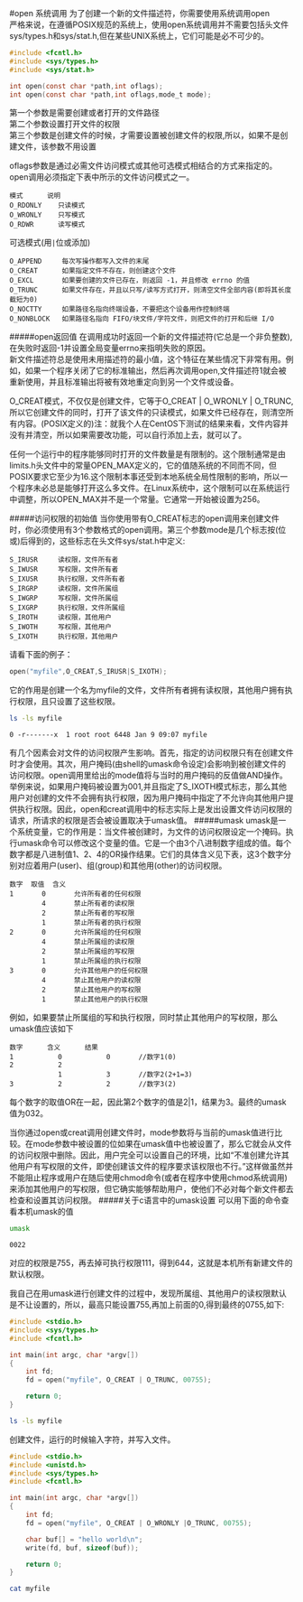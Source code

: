 #open 系统调用
为了创建一个新的文件描述符，你需要使用系统调用open       
严格来说，在遵循POSIX规范的系统上，使用open系统调用并不需要包括头文件sys/types.h和sys/stat.h,但在某些UNIX系统上，它们可能是必不可少的。   
```c
#include <fcntl.h>
#include <sys/types.h>
#include <sys/stat.h>

int open(const char *path,int oflags);
int open(const char *path,int oflags,mode_t mode);
```
第一个参数是需要创建或者打开的文件路径                 
第二个参数设置打开文件的权限            
第三个参数是创建文件的时候，才需要设置被创建文件的权限,所以，如果不是创建文件，该参数不用设置                     

oflags参数是通过必需文件访问模式或其他可选模式相结合的方式来指定的。open调用必须指定下表中所示的文件访问模式之一。
```text
模式		说明
O_RDONLY 	只读模式
O_WRONLY 	只写模式
O_RDWR 		读写模式
```
可选模式(用`|`位或添加)
```text
O_APPEND     每次写操作都写入文件的末尾
O_CREAT      如果指定文件不存在，则创建这个文件
O_EXCL       如果要创建的文件已存在，则返回 -1，并且修改 errno 的值
O_TRUNC      如果文件存在，并且以只写/读写方式打开，则清空文件全部内容(即将其长度截短为0)
O_NOCTTY     如果路径名指向终端设备，不要把这个设备用作控制终端
O_NONBLOCK   如果路径名指向 FIFO/块文件/字符文件，则把文件的打开和后继 I/O
```
#####open返回值
在调用成功时返回一个新的文件描述符(它总是一个非负整数),在失败时返回-1并设置全局变量errno来指明失败的原因。             
新文件描述符总是使用未用描述符的最小值，这个特征在某些情况下非常有用。例如，如果一个程序关闭了它的标准输出，然后再次调用open,文件描述符1就会被重新使用，并且标准输出将被有效地重定向到另一个文件或设备。

O_CREAT模式，不仅仅是创建文件，它等于O_CREAT | O_WRONLY | O_TRUNC,所以它创建文件的同时，打开了该文件的只读模式，如果文件已经存在，则清空所有内容。(POSIX定义的)注：就我个人在CentOS下测试的结果来看，文件内容并没有并清空，所以如果需要改功能，可以自行添加上去，就可以了。           

任何一个运行中的程序能够同时打开的文件数量是有限制的。这个限制通常是由limits.h头文件中的常量OPEN_MAX定义的，它的值随系统的不同而不同，但POSIX要求它至少为16.这个限制本事还受到本地系统全局性限制的影响，所以一个程序未必总是能够打开这么多文件。在Linux系统中，这个限制可以在系统运行中调整，所以OPEN_MAX并不是一个常量。它通常一开始被设置为256。

#####访问权限的初始值
当你使用带有O_CREAT标志的open调用来创建文件时，你必须使用有3个参数格式的open调用。第三个参数mode是几个标志按(位或)后得到的，这些标志在头文件sys/stat.h中定义:
```text
S_IRUSR 	读权限，文件所有者
S_IWUSR		写权限，文件所有者
S_IXUSR 	执行权限，文件所有者
S_IRGRP 	读权限，文件所属组
S_IWGRP 	写权限，文件所属组
S_IXGRP 	执行权限，文件所属组
S_IROTH 	读权限，其他用户
S_IWOTH 	写权限，其他用户
S_IXOTH 	执行权限，其他用户
```
请看下面的例子：
```c
open("myfile",O_CREAT,S_IRUSR|S_IXOTH);
```
它的作用是创建一个名为myfile的文件，文件所有者拥有读权限，其他用户拥有执行权限，且只设置了这些权限。
```bash
ls -ls myfile
```
```text
0 -r-------x  1 root root 6448 Jan 9 09:07 myfile
```
有几个因素会对文件的访问权限产生影响。首先，指定的访问权限只有在创建文件时才会使用。其次，用户掩码(由shell的umask命令设定)会影响到被创建文件的访问权限。open调用里给出的mode值将与当时的用户掩码的反值做AND操作。举例来说，如果用户掩码被设置为001,并且指定了S_IXOTH模式标志，那么其他用户对创建的文件不会拥有执行权限，因为用户掩码中指定了不允许向其他用户提供执行权限。因此，open和creat调用中的标志实际上是发出设置文件访问权限的请求，所请求的权限是否会被设置取决于umask值。
#####umask
umask是一个系统变量，它的作用是：当文件被创建时，为文件的访问权限设定一个掩码。执行umask命令可以修改这个变量的值。它是一个由3个八进制数字组成的值。每个数字都是八进制值1、2、4的OR操作结果。它们的具体含义见下表，这3个数字分别对应着用户(user)、组(group)和其他用(other)的访问权限。
```text
数字 	取值 	含义
1 		0 		允许所有者的任何权限
		4 		禁止所有者的读权限
		2 		禁止所有者的写权限
		1 		禁止所有者的执行权限
2 		0 		允许所属组的任何权限
		4 		禁止所属组的读权限
		2 		禁止所属组的写权限
		1 		禁止所属组的执行权限
3 		0 		允许其他用户的任何权限
		4 		禁止其他用户的读权限
		2 		禁止其他用户的写权限
		1 		禁止其他用户的执行权限
```
例如，如果要禁止所属组的写和执行权限，同时禁止其他用户的写权限，那么umask值应该如下
```text
数字 		含义 		结果
1 			0			0		//数字1(0)
2			2
			1			3		//数字2(2+1=3)
3			2			2		//数字3(2)
```
每个数字的取值OR在一起，因此第2个数字的值是2|1，结果为3。最终的umask值为032。

当你通过open或creat调用创建文件时，mode参数将与当前的umask值进行比较。在mode参数中被设置的位如果在umask值中也被设置了，那么它就会从文件的访问权限中删除。因此，用户完全可以设置自己的环境，比如“不准创建允许其他用户有写权限的文件，即使创建该文件的程序要求该权限也不行。”这样做虽然并不能阻止程序或用户在随后使用chmod命令(或者在程序中使用chmod系统调用)来添加其他用户的写权限，但它确实能够帮助用户，使他们不必对每个新文件都去检查和设置其访问权限。
#####关于c语言中的umask设置
可以用下面的命令查看本机umask的值
```bash
umask
```
```text
0022
```
对应的权限是755，再去掉可执行权限111，得到644，这就是本机所有新建文件的默认权限。

我自己在用umask进行创建文件的过程中，发现所属组、其他用户的读权限默认是不让设置的，所以，最高只能设置755,再加上前面的0,得到最终的0755,如下:
```c
#include <stdio.h>
#include <sys/types.h>
#include <fcntl.h>

int main(int argc, char *argv[])
{
	int fd;
	fd = open("myfile", O_CREAT | O_TRUNC, 00755);

	return 0;
}
```
```bash
ls -ls myfile
```
创建文件，运行的时候输入字符，并写入文件。
```c
#include <stdio.h>
#include <unistd.h>
#include <sys/types.h>
#include <fcntl.h>

int main(int argc, char *argv[])
{
	int fd;
	fd = open("myfile", O_CREAT | O_WRONLY |O_TRUNC, 00755);

	char buf[] = "hello world\n";
	write(fd, buf, sizeof(buf));

	return 0;
}
```
```bash
cat myfile
```